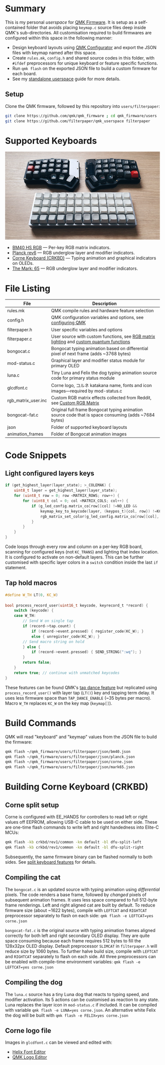 # Summary
This is my personal *userspace* for [QMK Firmware](https://github.com/qmk/qmk_firmware). It is setup as a self-contained folder that avoids placing `keymap.c` source files deep inside QMK's sub-directories. All customisation required to build firmwares are configured within this space in the following manner:

* Design keyboard layouts using [QMK Configurator](https://config.qmk.fm/#/) and export the JSON files with keymap named after this space.
* Create `rules.mk`, `config.h` and shared source codes in this folder, with `#ifdef` preprocessors for unique keyboard or feature specific functions.
* Run `qmk flash` on the exported JSON file to build a custom firmware for each board.
* See my [standalone userspace](https://filterpaper.github.io/qmk/userspace) guide for more details.

## Setup
Clone the QMK firmware, followed by this repository into `users/filterpaper`:
```sh
git clone https://github.com/qmk/qmk_firmware ; cd qmk_firmware/users
git clone https://github.com/filterpaper/qmk_userspace filterpaper
```

# Supported Keyboards
![corneplanck](corneplanck.png)

* [BM40 HS RGB](../../keyboards/bm40hsrgb) — Per-key RGB matrix indicators.
* [Planck rev6](../../keyboards/planck) — RGB underglow layer and modifier indicators.
* [Corne Keyboard (CRKBD)](../../keyboards/crkbd) — Typing animation and graphical indicators on OLEDs.
* [The Mark: 65](../../keyboards/boardsource/the_mark) — RGB underglow layer and modifier indicators.

# File Listing
File | Description
---- | -----------
rules.mk | QMK compile rules and hardware feature selection
config.h | QMK configuration variables and options, see [configuring QMK](../../docs/config_options.md)
filterpaper.h | User specific variables and options
filterpaper.c | User source with custom functions, see [RGB matrix lighting](../../docs/feature_rgb_matrix.md) and [custom quantum functions](../../docs/custom_quantum_functions.md)
bongocat.c | Bongocat typing animation based on differential pixel of next frame (adds ~3768 bytes)
mod-status.c | Graphical layer and modifier status module for primary OLED
luna.c | Tiny Luna and Felix the dog typing animation source code for primary status module
glcdfont.c | Corne logo, コルネ katakana name, fonts and icon images—required by mod-status.c
rgb_matrix_user.inc | Custom RGB matrix effects collected from Reddit, see [Custom RGB Matrix](../../docs/feature_rgb_matrix.md#custom-rgb-matrix-effects-idcustom-rgb-matrix-effects)
bongocat-fat.c | Original full frame Bongocat typing animation source code that is space consuming (adds ~7684 bytes)
json | Folder of supported keyboard layouts
animation_frames | Folder of Bongocat animation images

# Code Snippets
## Light configured layers keys
```c
if (get_highest_layer(layer_state); >_COLEMAK) {
    uint8_t layer = get_highest_layer(layer_state);
    for (uint8_t row = 0; row <MATRIX_ROWS; row++) {
        for (uint8_t col = 0; col <MATRIX_COLS; col++) {
            if (g_led_config.matrix_co[row][col] !=NO_LED &&
                keymap_key_to_keycode(layer, (keypos_t){col, row}) !=KC_TRNS) {
                rgb_matrix_set_color(g_led_config.matrix_co[row][col], RGB_LAYER);
            }
        }
    }
}
```
Code loops through every row and column on a per-key RGB board, scanning for configured keys (not `KC_TRANS`) and lighting that index location. It is configured to activate on non-default layers. This can be further customised with specific layer colors in a `switch` condition inside the last `if` statement.

## Tap hold macros
```c
#define W_TH LT(0, KC_W)

bool process_record_user(uint16_t keycode, keyrecord_t *record) {
    switch (keycode) {
    case W_TH:
        // Send W on single tap
        if (record->tap.count) {
            if (record->event.pressed) { register_code(KC_W); }
            else { unregister_code(KC_W); }
        // Send macro string on hold
        } else {
            if (record->event.pressed) { SEND_STRING(":wq"); }
        }
        return false;
    }
    return true; // continue with unmatched keycodes
}
```
These features can be found QMK's [tap dance feature](../../docs/feature_tap_dance.md) but replicated using `process_record_user()` with layer tap (`LT()`) key and tapping term delay. It uses less firmware space than `TAP_DANCE_ENABLE` (~35 bytes per macro). Macro `W_TH` replaces `KC_W` on the key map (`keymap[]`).

# Build Commands
QMK will read "keyboard" and "keymap" values from the JSON file to build the firmware:
```sh
qmk flash ~/qmk_firmware/users/filterpaper/json/bm40.json
qmk flash ~/qmk_firmware/users/filterpaper/json/planck.json
qmk flash ~/qmk_firmware/users/filterpaper/json/corne.json
qmk flash ~/qmk_firmware/users/filterpaper/json/mark65.json
```

# Building Corne Keyboard (CRKBD)
## Corne split setup
Corne is configured with EE_HANDS for controllers to read left or right values off EEPROM, allowing USB-C cable to be used on either side. These are one-time flash commands to write left and right handedness into Elite-C MCUs:
```sh
qmk flash -kb crkbd/rev1/common -km default -bl dfu-split-left
qmk flash -kb crkbd/rev1/common -km default -bl dfu-split-right
```
Subsequently, the same firmware binary can be flashed normally to both sides. See [split keyboard features](../../docs/feature_split_keyboard.md) for details.

## Compiling the cat
The `bongocat.c` is an updated source with typing animation using *differential* pixels. The code renders a base frame, followed by *changed* pixels of subsequent animation frames. It uses less space compared to full 512-byte frame renderings. Left and right aligned cat are built by default. To reduce firmware size (about ~1622 bytes), compile with `LEFTCAT` and `RIGHTCAT` preprocessor separately to flash on each side: `qmk flash -e LEFTCAT=yes corne.json`

`bongocat-fat.c` is the original source with typing animation frames aligned correctly for both left and right secondary OLED display. They are quite space consuming because each frame requires 512 bytes to fill the 128x32px OLED display. Default preprocessor `SLIMCAT` in `filterpaper.h` will reduce size by 1060 bytes. To further halve build size, compile with `LEFTCAT` and `RIGHTCAT` separately to flash on each side. All three preprocessors can be enabled with compile-time environment variables: `qmk flash -e LEFTCAT=yes corne.json`

## Compiling the dog
The `luna.c` source has a tiny Luna dog that reacts to typing speed, and modifier activation. Its 5 actions can be customised as reaction to any state. Luna replaces the layer icon in `mod-status.c` if included. It can be compiled with variable `qmk flash -e LUNA=yes corne.json`. An alternative white Felix the dog will be built with `qmk flash -e FELIX=yes corne.json`

## Corne logo file
Images in `glcdfont.c` can be viewed and edited with:
* [Helix Font Editor](https://helixfonteditor.netlify.app/)
* [QMK Logo Editor](https://joric.github.io/qle/)
